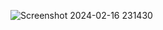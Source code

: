 ![Screenshot 2024-02-16 231430](https://github.com/Deepakshandilya/1D-card/assets/103075634/3efbb8e5-5846-4894-9753-0f4f5cedb426)

